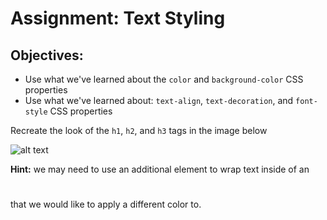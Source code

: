 <h1>Assignment: Text Styling</h1>

<h2>Objectives:</h2>
<ul>
  <li>Use what we've learned about the <code>color</code> and <code>background-color</code> CSS properties</li>
  <li>Use what we've learned about: <code>text-align</code>, <code>text-decoration</code>, and <code>font-style</code> CSS properties</li>
</ul>
<p>Recreate the look of the <code>h1</code>, <code>h2</code>, and <code>h3</code> tags in the image below</p>

![alt text](https://github.com/alirabah93/Coding-Dojo/blob/master/WEB-FUNDAMENTALS/Week1/Day1/Portfolio-Content/wireframe.jpg?raw=true)

<div><p><strong>Hint:</strong> we may need to use an additional <code><span></span></code> element to wrap text inside of an <code><h1></h1></code> that we would like to apply a different color to.</p></div>
